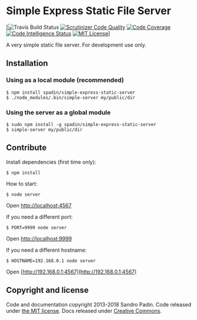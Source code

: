 # Simple Express Static File Server 
[![Travis Build Status](https://travis-ci.org/McAngelo/sharp-services-api.svg?branch=master) [![Scrutinizer Code Quality](https://scrutinizer-ci.com/g/McAngelo/sharp-services-api/badges/quality-score.png?b=master)](https://scrutinizer-ci.com/g/McAngelo/sharp-services-api/?branch=master) [![Code Coverage](https://scrutinizer-ci.com/g/McAngelo/sharp-services-api/badges/coverage.png?b=master)](https://scrutinizer-ci.com/g/McAngelo/sharp-services-api/?branch=master) [![Code Intelligence Status](https://scrutinizer-ci.com/g/McAngelo/sharp-services-api/badges/code-intelligence.svg?b=master)](https://scrutinizer-ci.com/code-intelligence) [![MIT License](http://img.shields.io/:license-mit-blue.svg?style=flat-square)](http://badges.mit-license.org)]

A very simple static file server. For development use only.

## Installation


### Using as a local module (recommended)

    $ npm install spadin/simple-express-static-server
    $ ./node_modules/.bin/simple-server my/public/dir


### Using the server as a global module

    $ sudo npm install -g spadin/simple-express-static-server
    $ simple-server my/public/dir
    
## Contribute

Install dependencies (first time only):

    $ npm install

How to start:

    $ node server

Open [http://localhost:4567](http://localhost:4567)

If you need a different port:

    $ PORT=9999 node server

Open [http://localhost:9999](http://localhost:9999)

If you need a different hostname:

    $ HOSTNAME=192.168.0.1 node server

Open [http://192.168.0.1:4567](http://192.168.0.1:4567)

## Copyright and license

Code and documentation copyright 2013-2018 Sandro Padin. Code released under [the MIT license](https://github.com/twbs/bootstrap/blob/master/LICENSE). Docs released under [Creative Commons](https://github.com/twbs/bootstrap/blob/master/docs/LICENSE).



